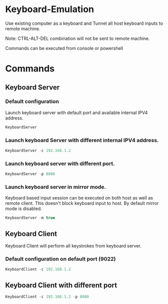 # Keyboard-Emulation
Use existing computer as a keyboard and Tunnel all host keyboard inputs to remote machine.

Note: CTRL-ALT-DEL combination will not be sent to remote machine.

Commands can be executed from console or powershell
# Commands

## Keyboard Server
### Default configuration
Launch keyboard server with default port and available internal IPV4 address.
```javascript
KeyboardServer
```
### Launch keyboard Server with different internal IPV4 address.
```javascript
KeyboardServer -c 192.168.1.2
```
### Launch keyboard server with different port.
```javascript
KeyboardServer -p 8080
```
### Launch keyboard server in mirror mode.
Keyboard based input session can be executed on both host as well as remote client. This doesn't block keyboard input to host. By default mirror mode is disabled.
```javascript
KeyboardServer -m true
```
## Keyboard Client
Keyboard Client will perform all keystrokes from keyboard server.
### Default configuration on default port (9022)
```javascript
KeyboardClient -c 192.168.1.2
```
## Keyboard Client with different port
```javascript
KeyboardClient -c 192.168.1.2 -p 8080
``` 
